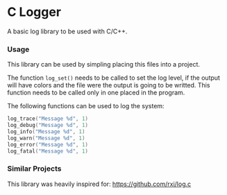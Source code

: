 # C Logger

A basic log library to be used with C/C++.

### Usage

This library can be used by simpling placing this files into a project.

The function `log_set()` needs to be called to set the log level, if the output will have colors and the file were the output is going to be writted. This function needs to be called only in one placed in the program.

The following functions can be used to log the system:

```C
log_trace("Message %d", 1)
log_debug("Message %d", 1)
log_info("Message %d", 1)
log_warn("Message %d", 1)
log_error("Message %d", 1)
log_fatal("Message %d", 1)
```

### Similar Projects

This library was heavily inspired for: https://github.com/rxi/log.c
